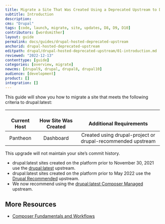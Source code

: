 ```yaml
---
title: Migrate a Site That Was Created Using a Deprecated Upstream to Drupal:latest
subtitle: Introduction
description: 
cms: "Drupal"
tags: [code, launch, migrate, site, updates, D8, D9, D10]
contributors: [wordsmither]
layout: guide
permalink: docs/guides/drupal-hosted-deprecated-upstream
anchorid: drupal-hosted-deprecated-upstream
editpath: drupal/drupal-hosted-deprecated-upstream/01-introduction.md
reviewed: "2022-12-13"
contenttype: [guide]
categories: [overview, migrate]
newcms: [drupal9, drupal, drupal8, drupal10]
audience: [development]
product: []
integration: []
---
```


This guide will show you how to migrate a site that meets the following criteria to drupal:latest:

| <i class="fa fa-cloud"></i><br/> Current Host | <i class="fa fa-wrench"></i><br/> How Site Was Created <Popover title="Site Creation" content="What is the method you used to create the site?" /> | <i class="fa fa-exclamation-circle"></i><br/> Additional Requirements <Popover title="Additional Requirements" content="Any other features that must be in place, or that are desired." /> |
|:---------------------------------------------:|:--------------------------------------------------------------------------------------------------------------------------------------------------:|:------------------------------------------------------------------------------------------------------------------------------------------------------------------------------------------:|
|                   Pantheon                    |                                                                     Dashboard                                                                      |                                                                                   Created using drupal-project or drupal-recommended upstream                                                                                   |

<Partial file="drupal/see-landing.md" />

<Alert title="Note" type="info" >

This upgrade will not maintain your site’s commit history.

</Alert>

- drupal:latest sites created on the platform prior to November 30, 2021 use the [drupal:latest](https://github.com/pantheon-upstreams/drupal-project) upstream. 
- drupal:latest sites created on the platform prior to May 2022 use the [Drupal Recommended](https://github.com/pantheon-upstreams/drupal-recommended) upstream.
- We now recommend using the [drupal:latest Composer Managed](https://github.com/pantheon-upstreams/drupal-composer-managed) upstream.

## More Resources

- [Composer Fundamentals and Workflows](/guides/composer)
